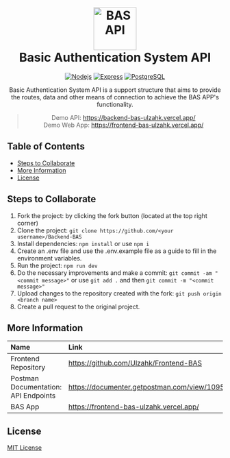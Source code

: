 <h1 align="center">
    <img alt="BAS API" src="https://www.iconsdb.com/icons/preview/color/336791/door-6-xxl.png" width="100">
  <br>Basic Authentication System API <br>
</h1>
<p align="center"><p>

<div align="center">

  [![Nodejs](https://img.shields.io/badge/-Node.js-F2F2F2?style=flat&logo=Node.js)](https://nodejs.org/)
  [![Express](https://img.shields.io/badge/-Express-gray?style=flat)](https://expressjs.com/)
  [![PostgreSQL](https://img.shields.io/badge/-PostgreSQL-F2F2F2?style=flat&logo=postgresql&logoColor=336791)](https://www.postgresql.org/)
</div>

<p align="center">Basic Authentication System API is a support structure that aims to provide the routes, data and other means of connection to achieve the BAS APP's functionality.</p>


<div align="center">

> Demo API: https://backend-bas-ulzahk.vercel.app/  
> Demo Web App: https://frontend-bas-ulzahk.vercel.app/
</div>

## Table of Contents
- [Steps to Collaborate](#steps-to-collaborate)
- [More Information](#more-information)
- [License](#license)

## Steps to Collaborate

1. Fork the project: by clicking the fork button (located at the top right corner)
2. Clone the project: `git clone https://github.com/<your username>/Backend-BAS`
3. Install dependencies: `npm install` or use `npm i`
4. Create an .env file and use the .env.example file as a guide to fill in the environment variables.
5. Run the project: `npm run dev`
6. Do the necessary improvements and make a commit: `git commit -am "<commit message>"` or use `git add .` and then `git commit -m "<commit message>"`
7. Upload changes to the repository created with the fork: `git push origin <branch name>`
8. Create a pull request to the original project.

## More Information

| Name                      | Link                                                                          |
| :-------------------------| :---------------------------------------------------------------------------- |
| Frontend Repository       | https://github.com/Ulzahk/Frontend-BAS                                        |
| Postman Documentation: API Endpoints | https://documenter.getpostman.com/view/10957059/TVeiCqcU           |
| BAS App                   | https://frontend-bas-ulzahk.vercel.app/                                       |

## License

[MIT License](https://github.com/Ulzahk/Backend-BAS/blob/main/LICENSE)
